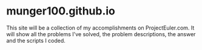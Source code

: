 munger100.github.io
===================

This site will be a collection of my accomplishments on ProjectEuler.com.
It will show all the problems I've solved, the problem descriptions, the answer and the scripts I coded.